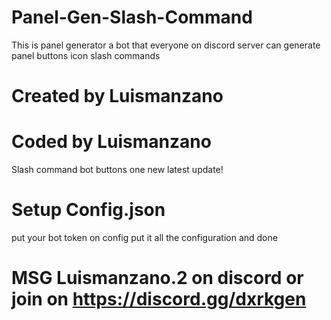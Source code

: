 # Panel-Gen-Slash-Command
This is panel generator a bot that everyone on discord server can generate panel buttons icon slash commands

# Created by Luismanzano
# Coded by Luismanzano

Slash command bot buttons one new latest update!

# Setup Config.json
put your bot token on config
put it all the configuration and done

# MSG Luismanzano.2 on discord or join on https://discord.gg/dxrkgen
